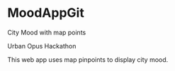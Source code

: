 # MoodAppGit
City Mood with map points

Urban Opus Hackathon

This web app uses map pinpoints to display city mood. 
